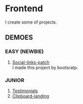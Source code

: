 # Frontend
I create some of projects.

## DEMOES
### EASY (NEWBIE)
  1. [Social-links-patch](https://mhmdhalim.github.io/Frontend/social-links-patch/)\
     I made this project by bootsratp.
  
### JUNIOR
1. [Testimonials](https://mhmdhalim.github.io/Frontend/testimonials-grid-section-main/)
2. [Clipboard-landing](https://mhmdhalim.github.io/Frontend/clipboard-landing-page-master/)

